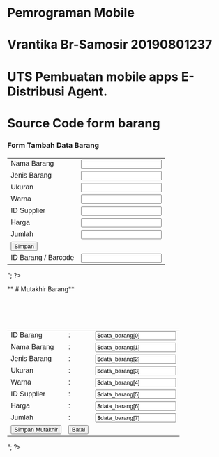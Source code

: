 # Pemrograman Mobile 
# Vrantika Br-Samosir 20190801237
# UTS Pembuatan mobile apps E- Distribusi Agent.
# Source Code form barang

<!doctype html>
<html>
    <head>
        <title>Pagination with Boostrap 3 - harviacode.com</title>
       <link rel="stylesheet" href="../bootstrap/css/bootstrap.min.css"/> 
        <script src="../bootstrap/js/jquery.min.js"></script>
        <!-- Include all compiled plugins (below), or include individual files as needed -->
       <script src="../bootstrap/js/bootstrap.min.js"></script>
        <style>
            /*custom css*/
            .pagination, .pager{
                margin-top: 0px
            }
            .table{
                margin-top: 20px;
            }
        </style>




<?php
echo "
<br/>
<h3>Form Tambah Data Barang</h3>
<form method=post action=simpan_barang.php>
 <table style='font-family:sans-serif'; class='table table-bordered'>
   <tr>
   <td>Nama Barang</td>
   <td><input  class=form-control type=text name=nama></td>
  </tr>
  <tr>
   <td>Jenis Barang</td>
   <td><input  class=form-control type=text name=jenis></td>
  </tr>
  <tr>
   <td>Ukuran</td>
   <td><input class=form-control type=text name=ukuran></td>
  </tr>
  <tr>
   <td>Warna</td>
   <td><input class=form-control type=text name=warna></td>
  </tr>
  <tr>
   <td>ID Supplier</td>
   <td><input  class=form-control type=text name=id_supplier></td>
  </tr>
  <tr>
   <td>Harga</td>
   <td><input class=form-control type=text name=harga></td>
  </tr>
  <tr>
   <td>Jumlah</td>
   <td><input class=form-control type=text name=jumlah></td>
  </tr>
  <tr>
   <td><input type=submit  class='btn btn-primary' value='Simpan'></td>
  </tr>
   <tr>
   <td>ID Barang / Barcode</td>
   <td><input class=form-control type=text name=id_barang></td>
  </tr>
 </table>
</form>
";
?>

        
** # Mutakhir Barang**
  <!doctype html>
<html>
    <head>
        <title>Pagination with Boostrap 3 - harviacode.com</title>
       <link rel="stylesheet" href="../bootstrap/css/bootstrap.min.css"/> 
        <script src="../bootstrap/js/jquery.min.js"></script>
        <!-- Include all compiled plugins (below), or include individual files as needed -->
       <script src="../bootstrap/js/bootstrap.min.js"></script>
        <style>
            /*custom css*/
            .pagination, .pager{
                margin-top: 0px
            }
            .table{
                margin-top: 20px;
            }
        </style>



<?php
$kiriman = $_GET['data'];

include "../../config.php";

$barang=mysql_query("select * from barang where id_barang='$kiriman'");

$data_barang = mysql_fetch_array($barang);

echo "

<br/><br/><br/><br/>
<center>
<form action=simpan_mutakhir_barang.php method=post>
 <table style='font-family:sans-serif'; class='table table-bordered'>
  <tr>
   <td>ID Barang</td><td>:</td>
   <td><input <input class=form-control type=text name=id_barang value='$data_barang[0]' readonly></td> 
  </tr>
  <tr>
   <td>Nama Barang</td> <td>:</td>
   <td><input  class=form-control type=text name=nama value='$data_barang[1]'></td>
  </tr>
  <tr>
   <td>Jenis Barang</td><td>:</td>
   <td><input class=form-control type=text name=jenis value='$data_barang[2]'></td>
  </tr>
  <tr>
   <td>Ukuran</td><td>:</td>
   <td><input class=form-control type=text name=ukuran value='$data_barang[3]'></td>
  </tr>
  <tr>
   <td>Warna</td><td>:</td>
   <td><input class=form-control type=text name=warna value='$data_barang[4]'></td>
  </tr>
  <tr>
   <td>ID Supplier</td><td>:</td>
   <td><input class=form-control type=text name=id_supplier value='$data_barang[5]'></td>
  </tr>
  <tr>
   <td>Harga</td><td>:</td>
   <td><input class=form-control type=text name=harga value='$data_barang[6]'></td>
  </tr>
  <tr>
   <td>Jumlah</td><td>:</td>
   <td><input class=form-control type=text name=jumlah value='$data_barang[7]'></td>
  </tr>
  <tr>
   <td><input type=submit  class='btn btn-primary' value='Simpan Mutakhir'></td>
   <td><a href=index.php><input   class='btn btn-primary' type=button value=Batal></a></td>
  </tr>
 </table>
</form>
</center>
";
?>

   
